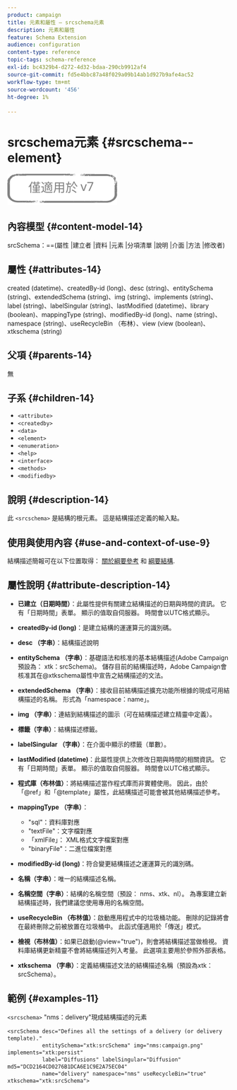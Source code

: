 ```yaml
---
product: campaign
title: 元素和屬性 — srcschema元素
description: 元素和屬性
feature: Schema Extension
audience: configuration
content-type: reference
topic-tags: schema-reference
exl-id: bc4329b4-d272-4d32-bdaa-290cb9912af4
source-git-commit: fd5e4bbc87a48f029a09b14ab1d927b9afe4ac52
workflow-type: tm+mt
source-wordcount: '456'
ht-degree: 1%

---
```


# srcschema元素 {#srcschema--element}

![](../../../assets/v7-only.svg)

## 內容模型 {#content-model-14}

srcSchema：==(屬性 |建立者 |資料 |元素 |分項清單 |說明 |介面 |方法 |修改者)

## 屬性 {#attributes-14}

created (datetime)、createdBy-id (long)、desc (string)、entitySchema (string)、extendedSchema (string)、img (string)、implements (string)、label (string)、labelSingular (string)、lastModified (datetime)、library (boolean)、mappingType (string)、modifiedBy-id (long)、name (string)、namespace (string)、useRecycleBin （布林）、view (view (boolean)、xtkschema (string)

## 父項 {#parents-14}

無

## 子系 {#children-14}

* `<attribute>`
* `<createdby>`
* `<data>`
* `<element>`
* `<enumeration>`
* `<help>`
* `<interface>`
* `<methods>`
* `<modifiedby>`

## 說明 {#description-14}

此 `<srcschema>` 是結構的根元素。 這是結構描述定義的輸入點。

## 使用與使用內容 {#use-and-context-of-use-9}

結構描述簡報可在以下位置取得： [關於綱要參考](../../../configuration/using/about-schema-reference.md) 和 [綱要結構](../../../configuration/using/schema-structure.md).

## 屬性說明 {#attribute-description-14}

* **已建立（日期時間）**：此屬性提供有關建立結構描述的日期與時間的資訊。 它有「日期時間」表單。 顯示的值取自伺服器。 時間會以UTC格式顯示。
* **createdBy-id (long)**：是建立結構的運運算元的識別碼。
* **desc （字串）**：結構描述說明
* **entitySchema （字串）**：基礎語法和核准的基本結構描述(Adobe Campaign預設為： xtk：srcSchema)。 儲存目前的結構描述時，Adobe Campaign會核准其在@xtkschema屬性中宣告之結構描述的文法。
* **extendedSchema （字串）**：接收目前結構描述擴充功能所根據的現成可用結構描述的名稱。 形式為「namespace：name」。
* **img （字串）**：連結到結構描述的圖示（可在結構描述建立精靈中定義）。
* **標籤（字串）**：結構描述標籤。
* **labelSingular （字串）**：在介面中顯示的標籤（單數）。
* **lastModified (datetime)**：此屬性提供上次修改日期與時間的相關資訊。 它有「日期時間」表單。 顯示的值取自伺服器。 時間會以UTC格式顯示。
* **程式庫（布林值）**：將結構描述當作程式庫而非實體使用。 因此，由於「@ref」和「@template」屬性，此結構描述可能會被其他結構描述參考。
* **mappingType （字串）**：

   * &quot;sql&quot;：資料庫對應
   * &quot;textFile&quot;：文字檔對應
   * 「xmlFile」： XML格式文字檔案對應
   * &quot;binaryFile&quot;：二進位檔案對應

* **modifiedBy-id (long)**：符合變更結構描述之運運算元的識別碼。
* **名稱（字串）**：唯一的結構描述名稱。
* **名稱空間（字串）**：結構的名稱空間（預設： nms、xtk、nl）。 為專案建立新結構描述時，我們建議您使用專用的名稱空間。
* **useRecycleBin （布林值）**：啟動應用程式中的垃圾桶功能。 刪除的記錄將會在最終刪除之前被放置在垃圾桶中。 此函式僅適用於「傳送」模式。
* **檢視（布林值）**：如果已啟動(@view=&quot;true&quot;)，則會將結構描述當做檢視。 資料庫結構更新精靈不會將結構描述列入考量。 此選項主要用於參照外部表格。
* **xtkschema （字串）**：定義結構描述文法的結構描述名稱（預設為xtk：srcSchema）。

## 範例 {#examples-11}

`<srcschema>` &quot;nms：delivery&quot;現成結構描述的元素

```
<srcSchema desc="Defines all the settings of a delivery (or delivery template)."  
           entitySchema="xtk:srcSchema" img="nms:campaign.png" implements="xtk:persist" 
           label="Diffusions" labelSingular="Diffusion" md5="DCD2164CD0276B1DCA6E1C9E2A75EC04"
           name="delivery" namespace="nms" useRecycleBin="true" xtkschema="xtk:srcSchema">
```

